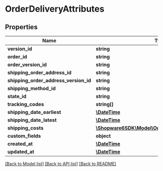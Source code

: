 # OrderDeliveryAttributes

## Properties
Name | Type | Description | Notes
------------ | ------------- | ------------- | -------------
**version_id** | **string** |  | [optional] 
**order_id** | **string** |  | 
**order_version_id** | **string** |  | [optional] 
**shipping_order_address_id** | **string** |  | 
**shipping_order_address_version_id** | **string** |  | [optional] 
**shipping_method_id** | **string** |  | 
**state_id** | **string** |  | 
**tracking_codes** | **string[]** |  | 
**shipping_date_earliest** | [**\DateTime**](\DateTime.md) |  | 
**shipping_date_latest** | [**\DateTime**](\DateTime.md) |  | 
**shipping_costs** | [**\Shopware6SDK\Model\OrderAttributesShippingCosts**](OrderAttributesShippingCosts.md) |  | [optional] 
**custom_fields** | **object** |  | [optional] 
**created_at** | [**\DateTime**](\DateTime.md) |  | 
**updated_at** | [**\DateTime**](\DateTime.md) |  | 

[[Back to Model list]](../../README.md#documentation-for-models) [[Back to API list]](../../README.md#documentation-for-api-endpoints) [[Back to README]](../../README.md)

